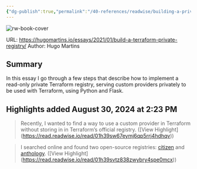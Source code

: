 ```yaml
---
{"dg-publish":true,"permalink":"/40-references/readwise/building-a-private-terraform-registry/","tags":["rw/articles"]}
---
```


![rw-book-cover](https://readwise-assets.s3.amazonaws.com/static/images/article2.74d541386bbf.png)
  
URL: https://hugomartins.io/essays/2021/01/build-a-terraform-private-registry/
Author: Hugo Martins

## Summary

In this essay I go through a few steps that describe how to implement a read-only private Terraform registry, serving custom providers privately to be used with Terraform, using Python and Flask.

## Highlights added August 30, 2024 at 2:23 PM
>Recently, I wanted to find a way to use a custom provider in Terraform without storing in in Terraform’s official registry. ([View Highlight] (https://read.readwise.io/read/01h39sw67eymj6qp5rrj4hdhqv))


>I searched online and found two open-source registries: [citizen](https://github.com/outsideris/citizen) and [anthology](https://github.com/erikvanbrakel/anthology). ([View Highlight] (https://read.readwise.io/read/01h39svtz838zwybry4spe0mcx))


